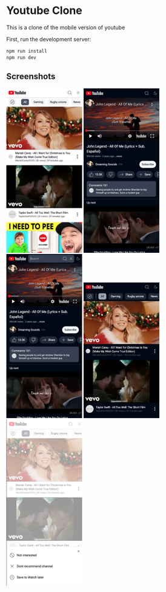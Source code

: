 # Youtube Clone

This is a clone of the mobile version of youtube

First, run the development server:

```bash
npm run install
npm run dev

```

## Screenshots

<img src="https://raw.githubusercontent.com/billymcdowell/youtube-clone/dev/screenshots/image.png" width="200"/>
<img src="https://raw.githubusercontent.com/billymcdowell/youtube-clone/dev/screenshots/image1.png" width="200"/>
<img src="https://raw.githubusercontent.com/billymcdowell/youtube-clone/dev/screenshots/image2.png" width="200"/>
<img src="https://raw.githubusercontent.com/billymcdowell/youtube-clone/dev/screenshots/image3.png" width="200"/>
<img src="https://raw.githubusercontent.com/billymcdowell/youtube-clone/dev/screenshots/image4.png" width="200"/>
